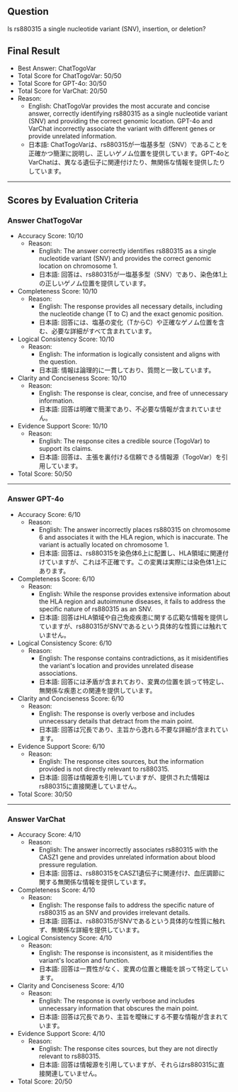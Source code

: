 ## Question

Is rs880315 a single nucleotide variant (SNV), insertion, or deletion?

## Final Result

- Best Answer: ChatTogoVar
- Total Score for ChatTogoVar: 50/50
- Total Score for GPT-4o: 30/50
- Total Score for VarChat: 20/50
- Reason:
  - English: ChatTogoVar provides the most accurate and concise answer, correctly identifying rs880315 as a single nucleotide variant (SNV) and providing the correct genomic location. GPT-4o and VarChat incorrectly associate the variant with different genes or provide unrelated information.
  - 日本語: ChatTogoVarは、rs880315が一塩基多型（SNV）であることを正確かつ簡潔に説明し、正しいゲノム位置を提供しています。GPT-4oとVarChatは、異なる遺伝子に関連付けたり、無関係な情報を提供したりしています。

---

## Scores by Evaluation Criteria

### Answer ChatTogoVar
- Accuracy Score: 10/10
  - Reason: 
    - English: The answer correctly identifies rs880315 as a single nucleotide variant (SNV) and provides the correct genomic location on chromosome 1.
    - 日本語: 回答は、rs880315が一塩基多型（SNV）であり、染色体1上の正しいゲノム位置を提供しています。
- Completeness Score: 10/10
  - Reason: 
    - English: The response provides all necessary details, including the nucleotide change (T to C) and the exact genomic position.
    - 日本語: 回答には、塩基の変化（TからC）や正確なゲノム位置を含む、必要な詳細がすべて含まれています。
- Logical Consistency Score: 10/10
  - Reason: 
    - English: The information is logically consistent and aligns with the question.
    - 日本語: 情報は論理的に一貫しており、質問と一致しています。
- Clarity and Conciseness Score: 10/10
  - Reason: 
    - English: The response is clear, concise, and free of unnecessary information.
    - 日本語: 回答は明確で簡潔であり、不必要な情報が含まれていません。
- Evidence Support Score: 10/10
  - Reason: 
    - English: The response cites a credible source (TogoVar) to support its claims.
    - 日本語: 回答は、主張を裏付ける信頼できる情報源（TogoVar）を引用しています。
- Total Score: 50/50

---

### Answer GPT-4o
- Accuracy Score: 6/10
  - Reason: 
    - English: The answer incorrectly places rs880315 on chromosome 6 and associates it with the HLA region, which is inaccurate. The variant is actually located on chromosome 1.
    - 日本語: 回答は、rs880315を染色体6上に配置し、HLA領域に関連付けていますが、これは不正確です。この変異は実際には染色体1上にあります。
- Completeness Score: 6/10
  - Reason: 
    - English: While the response provides extensive information about the HLA region and autoimmune diseases, it fails to address the specific nature of rs880315 as an SNV.
    - 日本語: 回答はHLA領域や自己免疫疾患に関する広範な情報を提供していますが、rs880315がSNVであるという具体的な性質には触れていません。
- Logical Consistency Score: 6/10
  - Reason: 
    - English: The response contains contradictions, as it misidentifies the variant's location and provides unrelated disease associations.
    - 日本語: 回答には矛盾が含まれており、変異の位置を誤って特定し、無関係な疾患との関連を提供しています。
- Clarity and Conciseness Score: 6/10
  - Reason: 
    - English: The response is overly verbose and includes unnecessary details that detract from the main point.
    - 日本語: 回答は冗長であり、主旨から逸れる不要な詳細が含まれています。
- Evidence Support Score: 6/10
  - Reason: 
    - English: The response cites sources, but the information provided is not directly relevant to rs880315.
    - 日本語: 回答は情報源を引用していますが、提供された情報はrs880315に直接関連していません。
- Total Score: 30/50

---

### Answer VarChat
- Accuracy Score: 4/10
  - Reason: 
    - English: The answer incorrectly associates rs880315 with the CASZ1 gene and provides unrelated information about blood pressure regulation.
    - 日本語: 回答は、rs880315をCASZ1遺伝子に関連付け、血圧調節に関する無関係な情報を提供しています。
- Completeness Score: 4/10
  - Reason: 
    - English: The response fails to address the specific nature of rs880315 as an SNV and provides irrelevant details.
    - 日本語: 回答は、rs880315がSNVであるという具体的な性質に触れず、無関係な詳細を提供しています。
- Logical Consistency Score: 4/10
  - Reason: 
    - English: The response is inconsistent, as it misidentifies the variant's location and function.
    - 日本語: 回答は一貫性がなく、変異の位置と機能を誤って特定しています。
- Clarity and Conciseness Score: 4/10
  - Reason: 
    - English: The response is overly verbose and includes unnecessary information that obscures the main point.
    - 日本語: 回答は冗長であり、主旨を曖昧にする不要な情報が含まれています。
- Evidence Support Score: 4/10
  - Reason: 
    - English: The response cites sources, but they are not directly relevant to rs880315.
    - 日本語: 回答は情報源を引用していますが、それらはrs880315に直接関連していません。
- Total Score: 20/50